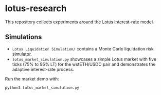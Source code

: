 # lotus-research

This repository collects experiments around the Lotus interest-rate model.

## Simulations

- `Lotus Liquidation Simulation/` contains a Monte Carlo liquidation risk simulator.
- `lotus_market_simulation.py` showcases a simple Lotus market with five ticks (75% to 95% LT) for the wstETH/USDC pair and demonstrates the adaptive interest-rate process.

Run the market demo with:

```bash
python3 lotus_market_simulation.py
```
